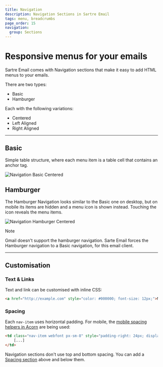 ```yaml
---
title: Navigation
description: Navigation Sections in Sartre Email
tags: menu, breadcrumbs
page_order: 15
navigation:
  group: Sections
---
```


# Responsive menus for your emails

Sartre Email comes with Navigation sections that make it easy to add HTML menus to your emails.

There are two types:

- Basic
- Hamburger

Each with the following variations:

- Centered
- Left Aligned
- Right Aligned

---

## Basic

Simple table structure, where each menu item is a table cell that contains an anchor tag.

![Navigation Basic Centered](/img/email/sartre/sections/navigation-centered.png)

## Hamburger

The Hamburger Navigation looks similar to the Basic one on desktop, but on mobile its items are hidden and a menu icon is shown instead. Touching the icon reveals the menu items.

![Navigation Hamburger Centered](/img/email/sartre/sections/thumbs/nav-hamburger-center.gif)

<div class="bg-blue-lightest border-l-4 border-blue p-4 mb-4" role="alert">
  <p class="font-sans font-bold m-0 text-md text-blue-dark">Note</p>
  <p class="m-0 text-md text-blue-dark">Gmail doesn't support the hamburger navigation. Sarte Email forces the Hamburger navigation to a Basic navigation, for this email client.</p>
</div>

---

## Customisation

### Text & Links

Text and link can be customised with inline CSS:

```html
<a href="http://example.com" style="color: #000000; font-size: 12px;">Menu item</a>
```

### Spacing

Each `nav-item` uses horizontal padding. For mobile, the [mobile spacing helpers in Acorn](https://thememountain.github.io/documentation/acorn/utilities/spacing.html) are being used:

```html
<td class="nav-item webfont px-sm-8" style="padding-right: 24px; display: inline-block;">
    [...]
</td>
```

Navigation sections don't use top and bottom spacing. You can add a [Spacing section](../spacing) above and below them.


